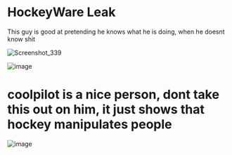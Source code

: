 # HockeyWare Leak

This guy is good at pretending he knows what he is doing, when he doesnt know shit

![Screenshot_339](https://user-images.githubusercontent.com/53373788/179630410-bb70262b-f0fe-43bc-9216-3bbd9e1bb489.png)

![image](https://user-images.githubusercontent.com/53373788/179630454-df627b30-2758-4981-8f18-88a25b1014fc.png)

# coolpilot is a nice person, dont take this out on him, it just shows that hockey manipulates people

![image](https://user-images.githubusercontent.com/53373788/179630551-beee6d4b-80c4-4b4b-8043-344076c7acfb.png)


